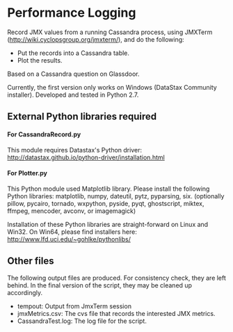 Performance Logging
=========

Record JMX values from a running Cassandra process, using JMXTerm (http://wiki.cyclopsgroup.org/jmxterm/), and do the following:

* Put the records into a Cassandra table.
* Plot the results.

Based on a Cassandra question on Glassdoor.

Currently, the first version only works on Windows (DataStax Community installer). Developed and tested in Python 2.7.


## External Python libraries required

#### For CassandraRecord.py

This module requires Datastax's Python driver: http://datastax.github.io/python-driver/installation.html

#### For Plotter.py

This Python module used Matplotlib library. Please install the following Python libraries: matplotlib, numpy, dateutil, pytz, pyparsing, six. (optionally pillow, pycairo, tornado, wxpython, pyside, pyqt, ghostscript, miktex, ffmpeg, mencoder, avconv, or imagemagick)

Installation of these Python libraries are straight-forward on Linux and Win32. On Win64, please find installers here: http://www.lfd.uci.edu/~gohlke/pythonlibs/


## Other files

The following output files are produced. For consistency check, they are left behind.
In the final version of the script, they may be cleaned up accordingly.
* tempout: Output from JmxTerm session
* jmxMetrics.csv: The cvs file that records the interested JMX metrics.
* CassandraTest.log: The log file for the script.
